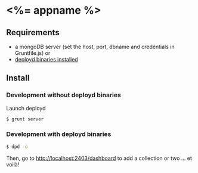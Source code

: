 # <%= appname %>

## Requirements
- a mongoDB server (set the host, port, dbname and credentials in Gruntfile.js)
or
- [deployd binaries installed](http://deployd.com/download.html)


## Install

### Development without deployd binaries
Launch deployd

```bash
$ grunt server
```

### Development with deployd binaries
```bash
$ dpd -o
```

Then, go to [http://localhost:2403/dashboard](http://localhost:2403/dashboard) to add a collection or two ... et voilà!

